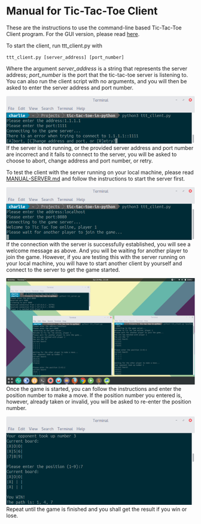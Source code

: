 Manual for Tic-Tac-Toe Client
========================
These are the instructions to use the command-line based Tic-Tac-Toe Client program. For the GUI version, please read [here](../README.md).  

To start the client, run ttt_client.py with  

	ttt_client.py [server_address] [port_number]

Where the argument *server_address* is a string that represents the server address; *port_number* is the port that the tic-tac-toe server is listening to. You can also run the client script with no arguments, and you will then be asked to enter the server address and port number.  

![Client Connect Error](./img/client-connect-error.png?raw=true "Client Connect Error")  
If the server is not running, or the provided server address and port number are incorrect and it fails to connect to the server, you will be asked to choose to abort, change address and port number, or retry.  

To test the client with the server running on your local machine, please read [MANUAL-SERVER.md](MANUAL-SERVER.md) and follow the instructions to start the server first.  

![Client Connect Success](./img/client-connect-success.png?raw=true "Client Connect Success")  
If the connection with the server is successfully established, you will see a welcome message as above. And you will be waiting for another player to join the game. However, if you are testing this with the server running on your local machine, you will have to start another client by yourself and connect to the server to get the game started.  

![Client Game](./img/client-game.png?raw=true "Client Game")  
Once the game is started, you can follow the instructions and enter the position number to make a move. If the position number you entered is, however, already taken or invalid, you will be asked to re-enter the position number.  

![Client Result](./img/client-result.png?raw=true "Client Result")  
Repeat until the game is finished and you shall get the result if you win or lose.